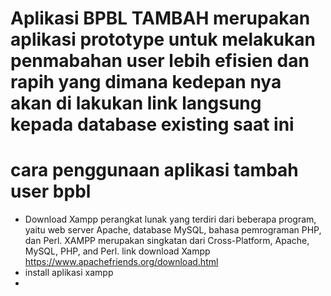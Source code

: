 # Aplikasi BPBL TAMBAH merupakan aplikasi prototype untuk melakukan penmabahan user lebih efisien dan rapih yang dimana kedepan nya akan di lakukan link langsung kepada database existing saat ini
# cara penggunaan aplikasi tambah user bpbl
- Download Xampp perangkat lunak yang terdiri dari beberapa program, yaitu web server Apache, database MySQL, bahasa pemrograman PHP, dan Perl. XAMPP merupakan singkatan dari Cross-Platform, Apache, MySQL, PHP, and Perl.
  link download Xampp https://www.apachefriends.org/download.html 
- install aplikasi xampp
- 
